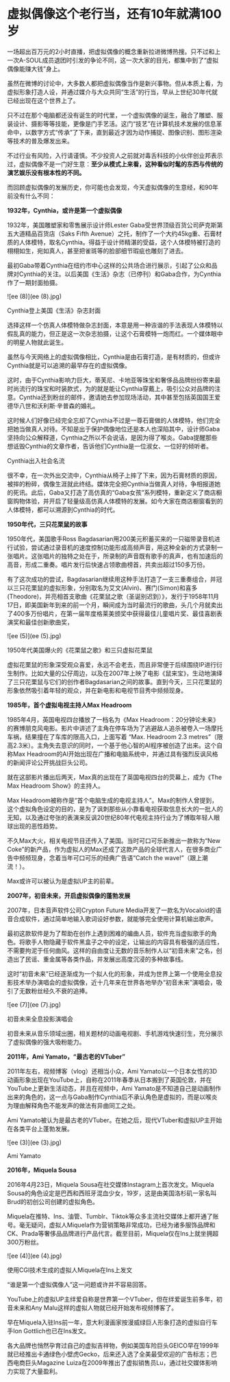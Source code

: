 # 虚拟偶像这个老行当，还有10年就满100岁




一场超出百万元的2小时直播，把虚拟偶像的概念重新拉进微博热搜。只不过和上一次A-SOUL成员退团时引发的争论不同，这一次大家的目光，都集中到了“虚拟偶像能赚大钱”身上。

虽然在微博的讨论中，大多数人都把虚拟偶像当作是新兴事物。但从本质上看，为虚拟形象打造人设，并通过媒介与大众共同“生活”的行当，早从上世纪30年代就已经出现在这个世界上了。

只不过在那个电脑都还没有诞生的时代里，一个虚拟偶像的诞生，融合了雕塑、服装设计、摄影等等技能，更像是门手艺活。这门“技艺”在计算机技术发展的信息革命中，以数字方式“传承”了下来，直到最近才因为动作捕捉、图像识别、图形渲染等技术的普及爆发出来。

不过行业有风险，入行请谨慎。不少投资人之前就对毒舌科技的小伙伴创业邦表示过，虚拟偶像不是一门好生意：**至少从模式上来看，这种看似时髦的东西与传统的演艺娱乐没有根本性的不同。**

而回顾虚拟偶像的发展历史，你可能也会发现，今天虚拟偶像的生意经，和90年前没有什么不同：

**1932年，Cynthia，或许是第一个虚拟偶像**

1932年，美国雕塑家和零售展示设计师Lester Gaba受世界顶级百货公司萨克斯第五大道精品百货店（Saks Fifth Avenue）之托，制作了一个大约45kg重、石膏材质的人体模特，取名Cynthia。得益于设计师精湛的受益，这个人体模特被打造的栩栩如生，宛如真人，甚至把雀斑等的脸部细节瑕疵也雕刻了进去。

最初Gaba带着Cynthia在纽约市中心这样的公共场合进行展示，引起了公众和品牌对Cynthia的关注。以后美国《生活》杂志（已停刊）和Gaba合作，为Cynthia作了一期封面拍摄。

![ee (8)](ee (8).jpg)

Cynthia登上美国《生活》杂志封面

选择这样一个仿真人体模特做杂志封面，本意是用一种诙谐的手法表现人体模特以假乱真的能力，但正是这一次杂志拍摄，让这个石膏模特一炮而红。一个媒体眼中的明星人物就此诞生。

虽然与今天网络上的虚拟偶像相比，Cynthia是由石膏打造，是有材质的，但或许Cynthia就是可以追溯的最早存在的虚拟偶像。

这时，由于Cynthia影响力巨大，蒂芙尼、卡地亚等珠宝和奢侈品品牌纷纷寄来最时尚流行的珠宝和时装款式，为的就是能让Cynthia穿戴上，吸引公众对品牌的注意。Cynthia还到粉丝的邮件，邀请她去参加现场活动，其中甚至包括英国国王爱德华八世和沃利斯·辛普森的婚礼。

这时候人们好像已经完全忘却了Cynthia不过是一尊石膏做的人体模特，他们完全把她当做真人对待。不知是出于保护偶像地位还是本人也深陷其中，设计师Gaba坚持向公众解释道，Cynthia之所以不会说话，是因为得了喉炎。Gaba提醒那些想诋毁Cynthia的文章作者，告诉他们Cynthia是一位淑女、一位好的倾听者。



Cynthia出入社会名流

很不幸，在一次外出交流中，Cynthia从椅子上摔了下来，因为石膏材质的原因，被摔的粉碎，偶像生涯就此终结。媒体完全把Cynthia当做真人对待，争相报道她的死讯。此后，Gaba又打造了高仿真的“Gaba女孩”系列模特，重新定义了商店橱窗购物体验，并开启了轻量级高仿真人体模特的发展。如今大家在商店橱窗看到的人体模特，都可以溯源到Cynthia的时代。

**1950年代，三只花栗鼠的故事**

1950年代，美国歌手Ross Bagdasarian用200美元积蓄买来的一只磁带录音机进行试验，尝试通过录音机的速度控制功能形成高频声音，用这种全新的方式录制一张唱片。这张唱片的独特之处在于，所录制的声音既有歌手的真声，也有加速后的高音，形成二重奏。唱片发行后快速占领歌曲榜首，共卖出超过150多万份。

有了这次成功的尝试，Bagdasarian继续用这种手法打造了一支三重奏组合，并冠以三只花栗鼠的虚拟形象，分别取名为艾文(Alvin)、赛门(Simon)和喜多(Theodore)，并亮相首支歌曲《花栗鼠之歌（圣诞别迟到）》，发行于1958年11月17日，即美国新年到来的前一个月，瞬间成为当时最流行的歌曲，头几个月就卖出了400多万份唱片，在第一届年度格莱美颁奖中获得最佳儿童唱片奖、最佳喜剧表演奖和最佳创新歌曲奖，

![ee (5)](ee (5).jpg)

1950年代美国爆火的《花栗鼠之歌》和三只虚拟花栗鼠

虚拟花栗鼠的形象深受观众喜爱，永远不会老去，而且非常便于后续围绕IP进行衍生制作。比如大量的公仔周边，以及在2007年上映了电影《鼠来宝》，生动地演绎了三只花栗鼠与它们的创作者Bagdasarian之间的故事。直到今天，三只花栗鼠的形象依然吸引着年轻的观众，并在新电影和电视节目秀中频频现身。

**1985年，首个虚拟电视主持人Max Headroom**

1985年4月，英国电视四台播放了一档名为《Max Headroom：20分钟论未来》的赛博朋克风电影。影片中讲述了主角在停车场为了逃避敌人追杀被卷入一场摩托车祸，结果撞在了车库的限高入口，上面写着 “Max. Headroom 2.3 metres”（限高2.3米）。主角失去意识的同时，一个基于他心智的AI程序被创造了出来。这个自称Max Headroom的AI开始出现在广播和电脑系统中，并通过具有强烈反讽风格的新闻评论公开挑战巨头公司。

就在这部影片播出后两天，Max真的出现在了英国电视四台的荧幕上，成为《The Max Headroom Show》的主持人。

Max Headroom被称作是“首个电脑生成的电视主持人”。Max的制作人曾提到，这个虚拟角色设定的目的，是为了讽刺那些从小靠看电视获取信息长大的一批人的无知，以及通过夸张的表演来反讽20世纪80年代电视主持行业为了博取年轻人眼球出现的恶性趋势。

不久Max大火，相关电视节目还传入了美国。当时可口可乐新推出一款称为“New Coke”的新产品，作为虚拟人的Max还成了这款产品的全球代言人，在很多商业广告中频频现身，念着当年可口可乐的经典广告语“Catch the wave!”（跟上潮流！）。

Max或许可以被认为是虚拟UP主的前辈。

**2007年，初音未来，开启虚拟偶像的蓬勃发展**

2007年，日本音声软件公司Crypton Future Media开发了一款名为Vocaloid的语音合成软件，通过简单地输入歌词设好参数，就能够完全使用计算机输出歌声。

最初这款软件是为了帮助在创作上遇到困难的编曲人员，软件充当虚拟歌手的角色。将歌手人物隐藏于软件黑盒子之中的设定，让输出的内容具有极强的适应性，不需要拘泥于任何曲风。这样的自由度让无数的音乐制作人以“初音未来”之名，创造出了民谣、重金属等各类作品，并发展出高度沉浸的多种故事线。

这时“初音未来”已经逐渐成为一个拟人化的形象，并成为世界上第一个使用全息投影技术举办演唱会的虚拟偶像，近十几年来在世界各地举办“初音未来”演唱会，吸引了无数粉丝经久不衰的追捧。

![ee (7)](ee (7).jpg)

初音未来全息投影演唱会

初音未来从音乐领域出圈，相关题材的动画电视剧、手机游戏快速衍生，充分展示了虚拟偶像的强大吸粉能力。

**2011年，Ami Yamato，“最古老的VTuber”**

2011年左右，视频博客（vlog）还相当小众，Ami Yamato以一个日本女性的3D动画形象出现在YouTube上，自称在2011年春季从日本搬到了英国伦敦，并在YouTube上更新生活动态，并且在视频中，Ami Yamato是不知道自己是动画制作出来的角色的，这一点与Gaba制作Cynthia后不承认角色是虚拟的，而是以喉炎为理由解释角色不能发声的做法有异曲同工之处。

Ami Yamato被认为是最古老的VTuber。在她之后，现代VTuber和虚拟UP主开始在各类平台上蓬勃发展。

![ee (3)](ee (3).jpg)

Ami Yamato

**2016年，Miquela Sousa**

2016年4月23日，Miquela Sousa在社交媒体Instagram上首次发文。Miquela Sousa的角色设定是巴西和西班牙混血少女，19岁，这是由美国洛杉矶一家名叫Brud的初创公司创建的虚拟角色。

Miquela在推特、Ins、油管、Tumblr、Tiktok等众多主流社交媒体上都开通了账号。毫无疑问，虚拟人Miquela作为营销策略非常成功，已经为诸多服饰品牌和CK、Prada等奢侈品品牌进行产品代言。截至目前，Miquela仅在Ins上就坐拥超300万粉丝。

![ee (4)](ee (4).jpg)

使用CGI技术生成的虚拟人Miquela在Ins上发文

“谁是第一个虚拟偶像人”这一问题或许并不容易回答。

YouTube上的虚拟UP主绊爱自称是世界第一个VTuber，但在绊爱诞生前多年，初音未来和Any Malu这样的虚拟人物就已经开始发布视频博客了。

早在Miquela入驻Ins前一年，意大利漫画家按漫威绿巨人形象打造的虚拟自行车手Ion Gottlich也已在Ins发文。

各大品牌也悄然孕育过自己的虚拟吉祥物，例如美国车险巨头GEICO早在1999年就已经推出卡通绿色小壁虎Gecko，后来还入选了全美最受欢迎的广告标志；巴西电商巨头Magazine Luiza在2009年推出了虚拟销售员Lu，通过社交媒体影响力实现了大量盈利。
